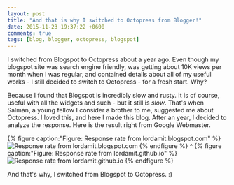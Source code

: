 ```yaml
---
layout: post
title: "And that is why I switched to Octopress from Blogger!"
date: 2015-11-23 19:37:22 +0600
comments: true
tags: [blog, blogger, octopress, blogspot]
---
```


I switched from Blogspot to Octopress about a year ago. Even though my blogspot site was search engine friendly, was getting about 10K views per month when I was regular, and contained details about all of my useful works - I still decided to switch to Octopress - for a fresh start.  Why?
<!-- more -->
Because I found that Blogspot is incredibly slow and rusty. It is of course, useful with all the widgets and such - but it still is <i>slow</i>. That's when Salman, a young fellow I consider a brother to me, suggested me about Octopress. I loved this, and here I made this blog. After an year, I decided to analyze the response. Here is the result right from Google Webmaster.

{% figure caption:"Figure: Response rate from lordamit.blogspot.com" %}
![Response rate from lordamit.blogspot.com](https://farm6.staticflickr.com/5634/22616887593_a9cf2518e6_b.jpg)
{% endfigure %}
^
{% figure caption:"Figure: Response rate from lordamit.github.io" %}
![ Response rate from lordamit.github.io](https://farm1.staticflickr.com/622/23244001195_f4c3e6ee33_b.jpg)
{% endfigure %}

And that's why, I switched from Blogspot to Octopress. :)
